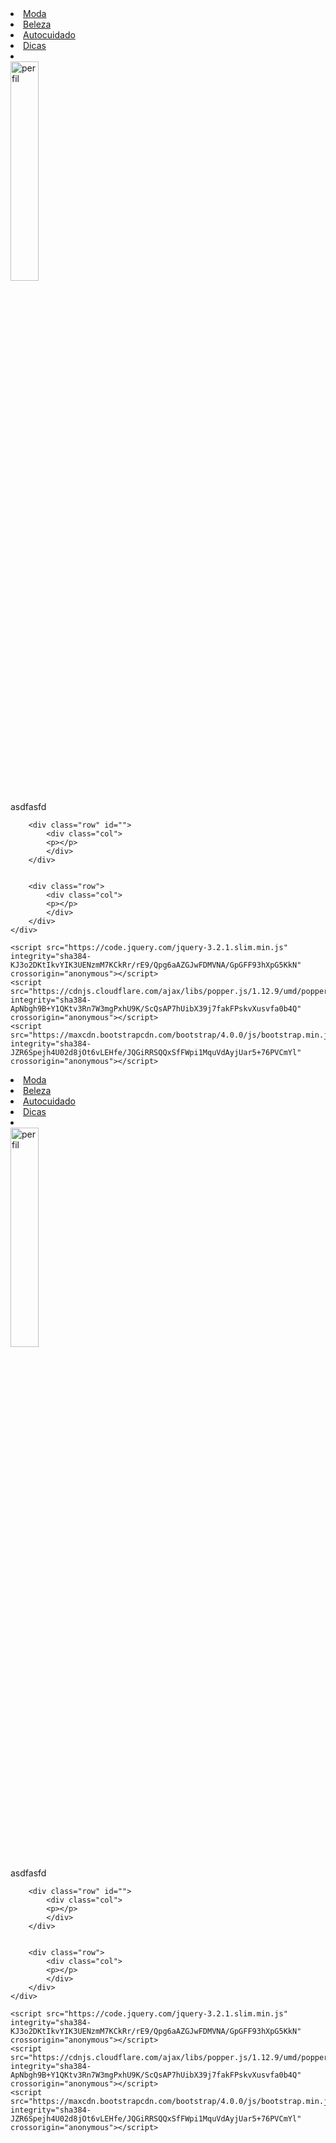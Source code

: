 <!DOCTYPE html>
<html lang="pt-br">
<head>
    <meta charset="UTF-8">
    <meta http-equiv="X-UA-Compatible" content="IE=edge">
    <meta name="viewport" content="width=device-width, initial-scale=1.0">
    <link rel="stylesheet" href="https://maxcdn.bootstrapcdn.com/bootstrap/4.0.0/css/bootstrap.min.css" integrity="sha384-Gn5384xqQ1aoWXA+058RXPxPg6fy4IWvTNh0E263XmFcJlSAwiGgFAW/dAiS6JXm" crossorigin="anonymous">
    <link rel="stylesheet" href="CSS/estilo.css">
    <title>Maria Luiza Arroyo </title>
</head>
<body>
    <div class="container">
        <div class="row">
            <nav class="nav">
                <li class="nav-item">
                    <a class="nav-link" href="#moda">Moda</a>
                </li>
                <li class="nav-item">
                    <a class="nav-link" href="#Beleza">Beleza</a>
                </li>
                <li class="nav-item">
                    <a class="nav-link" href="#">Autocuidado</a>
                </li>
                <li class="nav-item">
                    <a class="nav-link" href="#">Dicas</a>
                </li>
                <li class="nav-item">
                    <a class="nav-link" href="#"></a>
                </li>
            </nav>
        </div>
        <div class="row">
            <div class="col d-flex justify-content-center">
                <img class="img-fluid" src="imgs/perfil.jpg" width="30%" alt="perfil">
            </div>
        </div>
        <div class="row" id="Moda">
            <div class="col">
            <p>asdfasfd</p>    
            </div>
        </div>

        <div class="row" id="">
            <div class="col">
            <p></p>    
            </div>
        </div>


        <div class="row">
            <div class="col">
            <p></p>    
            </div>
        </div>
    </div>

    <script src="https://code.jquery.com/jquery-3.2.1.slim.min.js" integrity="sha384-KJ3o2DKtIkvYIK3UENzmM7KCkRr/rE9/Qpg6aAZGJwFDMVNA/GpGFF93hXpG5KkN" crossorigin="anonymous"></script>
    <script src="https://cdnjs.cloudflare.com/ajax/libs/popper.js/1.12.9/umd/popper.min.js" integrity="sha384-ApNbgh9B+Y1QKtv3Rn7W3mgPxhU9K/ScQsAP7hUibX39j7fakFPskvXusvfa0b4Q" crossorigin="anonymous"></script>
    <script src="https://maxcdn.bootstrapcdn.com/bootstrap/4.0.0/js/bootstrap.min.js" integrity="sha384-JZR6Spejh4U02d8jOt6vLEHfe/JQGiRRSQQxSfFWpi1MquVdAyjUar5+76PVCmYl" crossorigin="anonymous"></script>
</body>
</html><!DOCTYPE html>
<html lang="pt-br">
<head>
    <meta charset="UTF-8">
    <meta http-equiv="X-UA-Compatible" content="IE=edge">
    <meta name="viewport" content="width=device-width, initial-scale=1.0">
    <link rel="stylesheet" href="https://maxcdn.bootstrapcdn.com/bootstrap/4.0.0/css/bootstrap.min.css" integrity="sha384-Gn5384xqQ1aoWXA+058RXPxPg6fy4IWvTNh0E263XmFcJlSAwiGgFAW/dAiS6JXm" crossorigin="anonymous">
    <link rel="stylesheet" href="CSS/estilo.css">
    <title>Maria Luiza Arroyo</title>
</head>
<body>
    <div class="container">
        <div class="row">
            <nav class="nav">
                <li class="nav-item">
                    <a class="nav-link" href="#Moda">Moda</a>
                </li>
                <li class="nav-item">
                    <a class="nav-link" href="#Beleza">Beleza</a>
                </li>
                <li class="nav-item">
                    <a class="nav-link" href="#">Autocuidado</a>
                </li>
                <li class="nav-item">
                    <a class="nav-link" href="#">Dicas</a>
                </li>
                <li class="nav-item">
                    <a class="nav-link" href="#"></a>
                </li>
            </nav>
        </div>
        <div class="row">
            <div class="col d-flex justify-content-center">
                <img class="img-fluid" src="imgs/perfil.jpg" width="30%" alt="perfil">
            </div>
        </div>
        <div class="row" id="Moda">
            <div class="col">
            <p>asdfasfd</p>    
            </div>
        </div>

        <div class="row" id="">
            <div class="col">
            <p></p>    
            </div>
        </div>


        <div class="row">
            <div class="col">
            <p></p>    
            </div>
        </div>
    </div>

    <script src="https://code.jquery.com/jquery-3.2.1.slim.min.js" integrity="sha384-KJ3o2DKtIkvYIK3UENzmM7KCkRr/rE9/Qpg6aAZGJwFDMVNA/GpGFF93hXpG5KkN" crossorigin="anonymous"></script>
    <script src="https://cdnjs.cloudflare.com/ajax/libs/popper.js/1.12.9/umd/popper.min.js" integrity="sha384-ApNbgh9B+Y1QKtv3Rn7W3mgPxhU9K/ScQsAP7hUibX39j7fakFPskvXusvfa0b4Q" crossorigin="anonymous"></script>
    <script src="https://maxcdn.bootstrapcdn.com/bootstrap/4.0.0/js/bootstrap.min.js" integrity="sha384-JZR6Spejh4U02d8jOt6vLEHfe/JQGiRRSQQxSfFWpi1MquVdAyjUar5+76PVCmYl" crossorigin="anonymous"></script>
</body>
</html>
